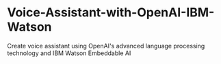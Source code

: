 # Voice-Assistant-with-OpenAI-IBM-Watson
Create voice assistant using OpenAI's advanced language processing technology and IBM Watson Embeddable AI
